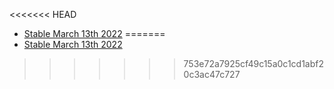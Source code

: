 <<<<<<< HEAD
- [Stable March 13th 2022](https://github.com/bgoonz/BGOONZ_BLOG_2.0/commit/c3f30229ac3dcd19ff54798227ce065c216e0c11)
=======
-   [Stable March 13th 2022](https://github.com/bgoonz/BGOONZ_BLOG_2.0/commit/c3f30229ac3dcd19ff54798227ce065c216e0c11)
>>>>>>> 753e72a7925cf49c15a0c1cd1abf20c3ac47c727
